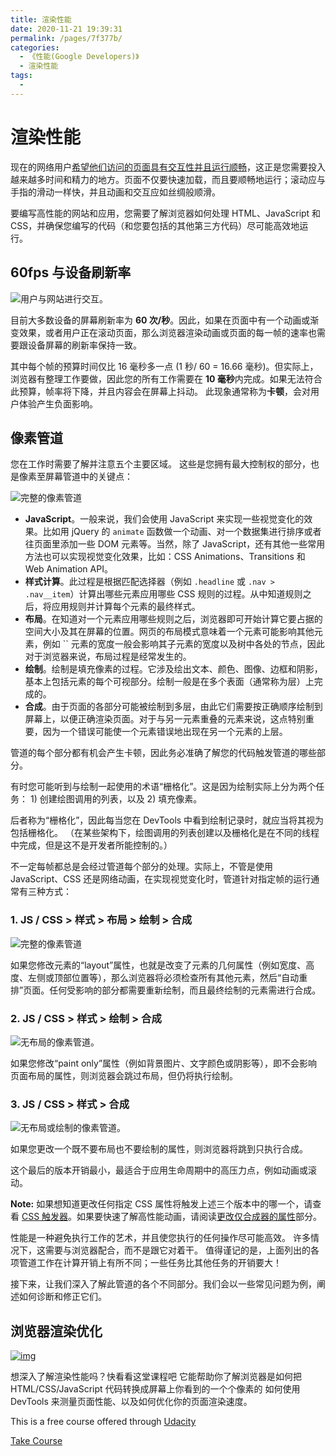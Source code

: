 ```yaml
---
title: 渲染性能
date: 2020-11-21 19:39:31
permalink: /pages/7f377b/
categories:
  - 《性能(Google Developers)》
  - 渲染性能
tags:
  -
---
```


# 渲染性能

现在的网络用户[希望他们访问的页面具有交互性并且运行顺畅](https://paul.kinlan.me/what-news-readers-want/)，这正是您需要投入越来越多时间和精力的地方。页面不仅要快速加载，而且要顺畅地运行；滚动应与手指的滑动一样快，并且动画和交互应如丝绸般顺滑。

要编写高性能的网站和应用，您需要了解浏览器如何处理 HTML、JavaScript 和 CSS，并确保您编写的代码（和您要包括的其他第三方代码）尽可能高效地运行。

## 60fps 与设备刷新率

![用户与网站进行交互。](https://developers.google.cn/web/fundamentals/performance/rendering/images/intro/response.jpg)

目前大多数设备的屏幕刷新率为 **60 次/秒**。因此，如果在页面中有一个动画或渐变效果，或者用户正在滚动页面，那么浏览器渲染动画或页面的每一帧的速率也需要跟设备屏幕的刷新率保持一致。

其中每个帧的预算时间仅比 16 毫秒多一点 (1 秒/ 60 = 16.66 毫秒)。但实际上，浏览器有整理工作要做，因此您的所有工作需要在 **10 毫秒**内完成。如果无法符合此预算，帧率将下降，并且内容会在屏幕上抖动。 此现象通常称为**卡顿**，会对用户体验产生负面影响。

## 像素管道

您在工作时需要了解并注意五个主要区域。 这些是您拥有最大控制权的部分，也是像素至屏幕管道中的关键点：

![完整的像素管道](https://developers.google.cn/web/fundamentals/performance/rendering/images/intro/frame-full.jpg)

- **JavaScript**。一般来说，我们会使用 JavaScript 来实现一些视觉变化的效果。比如用 jQuery 的 `animate` 函数做一个动画、对一个数据集进行排序或者往页面里添加一些 DOM 元素等。当然，除了 JavaScript，还有其他一些常用方法也可以实现视觉变化效果，比如：CSS Animations、Transitions 和 Web Animation API。
- **样式计算**。此过程是根据匹配选择器（例如 `.headline` 或 `.nav > .nav__item`）计算出哪些元素应用哪些 CSS 规则的过程。从中知道规则之后，将应用规则并计算每个元素的最终样式。
- **布局**。在知道对一个元素应用哪些规则之后，浏览器即可开始计算它要占据的空间大小及其在屏幕的位置。网页的布局模式意味着一个元素可能影响其他元素，例如 `` 元素的宽度一般会影响其子元素的宽度以及树中各处的节点，因此对于浏览器来说，布局过程是经常发生的。
- **绘制**。绘制是填充像素的过程。它涉及绘出文本、颜色、图像、边框和阴影，基本上包括元素的每个可视部分。绘制一般是在多个表面（通常称为层）上完成的。
- **合成**。由于页面的各部分可能被绘制到多层，由此它们需要按正确顺序绘制到屏幕上，以便正确渲染页面。对于与另一元素重叠的元素来说，这点特别重要，因为一个错误可能使一个元素错误地出现在另一个元素的上层。

管道的每个部分都有机会产生卡顿，因此务必准确了解您的代码触发管道的哪些部分。

有时您可能听到与绘制一起使用的术语“栅格化”。这是因为绘制实际上分为两个任务： 1) 创建绘图调用的列表，以及 2) 填充像素。

后者称为“栅格化”，因此每当您在 DevTools 中看到绘制记录时，就应当将其视为包括栅格化。 （在某些架构下，绘图调用的列表创建以及栅格化是在不同的线程中完成，但是这不是开发者所能控制的。）

不一定每帧都总是会经过管道每个部分的处理。实际上，不管是使用 JavaScript、CSS 还是网络动画，在实现视觉变化时，管道针对指定帧的运行通常有三种方式：

### 1. JS / CSS > 样式 > 布局 > 绘制 > 合成

![完整的像素管道](https://developers.google.cn/web/fundamentals/performance/rendering/images/intro/frame-full.jpg)

如果您修改元素的“layout”属性，也就是改变了元素的几何属性（例如宽度、高度、左侧或顶部位置等），那么浏览器将必须检查所有其他元素，然后“自动重排”页面。任何受影响的部分都需要重新绘制，而且最终绘制的元素需进行合成。

### 2. JS / CSS > 样式 > 绘制 > 合成

![无布局的像素管道。](https://developers.google.cn/web/fundamentals/performance/rendering/images/intro/frame-no-layout.jpg)

如果您修改“paint only”属性（例如背景图片、文字颜色或阴影等），即不会影响页面布局的属性，则浏览器会跳过布局，但仍将执行绘制。

### 3. JS / CSS > 样式 > 合成

![无布局或绘制的像素管道。](https://developers.google.cn/web/fundamentals/performance/rendering/images/intro/frame-no-layout-paint.jpg)

如果您更改一个既不要布局也不要绘制的属性，则浏览器将跳到只执行合成。

这个最后的版本开销最小，最适合于应用生命周期中的高压力点，例如动画或滚动。

**Note:** 如果想知道更改任何指定 CSS 属性将触发上述三个版本中的哪一个，请查看 [CSS 触发器](https://csstriggers.com/)。如果要快速了解高性能动画，请阅读[更改仅合成器的属性](https://developers.google.cn/web/fundamentals/performance/rendering/stick-to-compositor-only-properties-and-manage-layer-count)部分。

性能是一种避免执行工作的艺术，并且使您执行的任何操作尽可能高效。 许多情况下，这需要与浏览器配合，而不是跟它对着干。 值得谨记的是，上面列出的各项管道工作在计算开销上有所不同；一些任务比其他任务的开销要大！

接下来，让我们深入了解此管道的各个不同部分。我们会以一些常见问题为例，阐述如何诊断和修正它们。

## 浏览器渲染优化

[![img](https://developers.google.cn/web/shows/udacity/img/ud860.jpg)](https://www.udacity.com/course/browser-rendering-optimization--ud860)

想深入了解渲染性能吗？快看看这堂课程吧 它能帮助你了解浏览器是如何把 HTML/CSS/JavaScript 代码转换成屏幕上你看到的一个个像素的 如何使用 DevTools 来测量页面性能、以及如何优化你的页面渲染速度。

This is a free course offered through [Udacity](https://www.udacity.com/)

[Take Course](https://www.udacity.com/course/browser-rendering-optimization--ud860)
